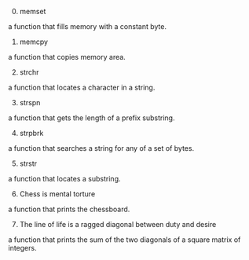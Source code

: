 0. memset

a function that fills memory with a constant byte.

1. memcpy

a function that copies memory area.

2. strchr

a function that locates a character in a string.

3. strspn

a function that gets the length of a prefix substring.

4. strpbrk

a function that searches a string for any of a set of bytes.

5. strstr

a function that locates a substring.

6. Chess is mental torture

 a function that prints the chessboard.

7. The line of life is a ragged diagonal between duty and desire

a function that prints the sum of the two diagonals of a square matrix of integers.


